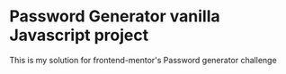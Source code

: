 # Password Generator vanilla Javascript project

This is my solution for frontend-mentor's Password generator challenge
